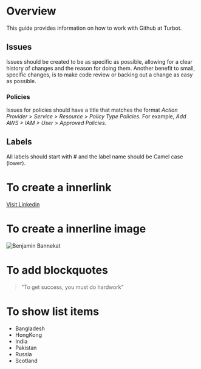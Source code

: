# Overview

This guide provides information on how to work with Github at Turbot.

## Issues

Issues should be created to be as specific as possible, allowing for a clear history of changes and the reason for doing them. Another benefit to small, specific changes, is to make code review or backing out a change as easy as possible.

### Policies

Issues for policies should have a title that matches the format *Action Provider > Service > Resource > Policy Type Policies.* For example, *Add AWS > IAM > User > Approved Policies.*

## Labels

All labels should start with # and the label name should be Camel case (lower).

# To create a innerlink

[Visit Linkedin](https://www.linkedin.com/)

# To create a innerline image

![Benjamin Bannekat](https://octodex.github.com/images/bannekat.png)

# To add blockquotes

> "To get success, you must do hardwork"

# To show list items

- Bangladesh
- HongKong
- India
- Pakistan
- Russia
- Scotland